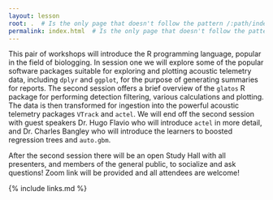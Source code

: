 ```yaml
---
layout: lesson
root: .  # Is the only page that doesn't follow the pattern /:path/index.html
permalink: index.html  # Is the only page that doesn't follow the pattern /:path/index.html
---
```


This pair of workshops will introduce the R programming language, popular in the field of biologging. In session one we will explore some of the popular software packages suitable for exploring and plotting acoustic telemetry data, including `dplyr` and `ggplot`, for the purpose of generating summaries for reports. The second session offers a brief overview of the `glatos` R package for performing detection filtering, various calculations and plotting. The data is then transformed for ingestion into the powerful acoustic telemetry packages `VTrack` and `actel`. We will end off the second session with guest speakers Dr. Hugo Flavio who will introduce `actel` in more detail, and Dr. Charles Bangley who will introduce the learners to boosted regression trees and `auto.gbm`.

After the second session there will be an open Study Hall with all presenters, and members of the general public, to socialize and ask questions! Zoom link will be provided and all attendees are welcome!


{% include links.md %}

